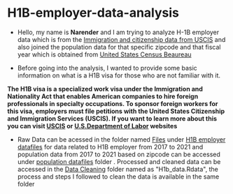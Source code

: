 # H1B-employer-data-analysis

* Hello, my name is **Narender** and I am trying to analyze H-1B employer data which is from the [Immigration and citizenship data from USCIS](https://www.uscis.gov/tools/reports-and-studies/h-1b-employer-data-hub) and also joined the population data for that specific zipcode and that fiscal year which is obtained from [United States Census Beaureau](https://data.census.gov/table?t=Counts,+Estimates,+and+Projections&g=010XX00US$8600000&tid=ACSDT5Y2021.B01003)

* Before going into the analysis, I wanted to provide some basic information on what is a H1B visa for those who are not familiar with it.

**The H1B visa is a specialized work visa under the Immigration and Nationality Act that enables American companies to hire foreign professionals in specialty occupations. To sponsor foreign workers for this visa, employers must file petitions with the United States Citizenship and Immigration Services (USCIS). If you want to learn more about this you can visit [USCIS](https://www.uscis.gov/working-in-the-united-states/h-1b-specialty-occupations) or [U.S.Department of Labor](https://www.dol.gov/agencies/whd/immigration/h1b) websites**

* Raw Data can be acessed in the folder named [Files](https://github.com/NarenderTumu/H1B-employer-data-analysis/tree/main/Files) under [H1B employer datafiles](https://github.com/NarenderTumu/H1B-employer-data-analysis/tree/main/Files/H1b%20employer%20datafiles) for data related to H1B employer from 2017 to 2021 and population data from 2017 to 2021 based on zipcode can be accessed under [population datafiles](https://github.com/NarenderTumu/H1B-employer-data-analysis/tree/main/Files/Population%20datafiles) folder . Processed and cleaned data can be accessed in the [Data Cleaning](https://github.com/NarenderTumu/H1B-employer-data-analysis/tree/main/Files/Data%20Cleaning) folder named as "H1b_data.Rdata", the process and steps I followed to clean the data is available in the same folder
